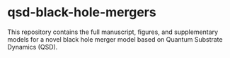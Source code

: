 # qsd-black-hole-mergers
This repository contains the full manuscript, figures, and supplementary models for a novel black hole merger model based on Quantum Substrate Dynamics (QSD). 
